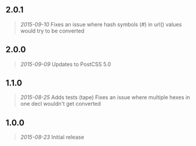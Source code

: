## 2.0.1
> *2015-09-10*
Fixes an issue where hash symbols (#) in url() values would try to be converted

## 2.0.0
> *2015-09-09*
Updates to PostCSS 5.0

## 1.1.0
> *2015-08-25*
Adds tests (tape)
Fixes an issue where multiple hexes in one decl wouldn't get converted

## 1.0.0
> *2015-08-23*
Initial release